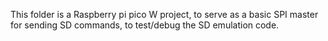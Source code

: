 This folder is a Raspberry pi pico W project, to serve as a basic SPI master for sending SD commands, to test/debug the SD emulation code.
